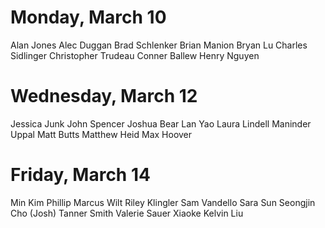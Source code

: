# Monday, March 10
Alan Jones
Alec Duggan
Brad Schlenker
Brian Manion
Bryan Lu
Charles Sidlinger
Christopher Trudeau
Conner Ballew
Henry Nguyen

# Wednesday, March 12
Jessica Junk
John Spencer
Joshua Bear
Lan Yao
Laura Lindell
Maninder Uppal
Matt Butts
Matthew Heid
Max Hoover

# Friday, March 14
Min Kim
Phillip Marcus Wilt
Riley Klingler
Sam Vandello
Sara Sun
Seongjin Cho (Josh)
Tanner Smith
Valerie Sauer
Xiaoke Kelvin Liu
